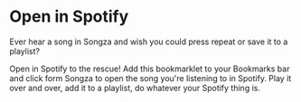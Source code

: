 Open in Spotify
===============

Ever hear a song in Songza and wish you could press repeat or save it to a playlist?

Open in Spotify to the rescue! Add this bookmarklet to your Bookmarks bar and click form Songza to open the song you're listening to in Spotify. Play it over and over, add it to a playlist, do whatever your Spotify thing is.